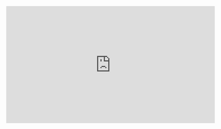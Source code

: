 <iframe width="560" height="315" src="https://www.youtube.com/embed/videoseries?list=PLSvCAHoiHC_rqKbcu1ummWVpLTDBNZHH7" title="YouTube video player" frameborder="0" allow="accelerometer; autoplay; clipboard-write; encrypted-media; gyroscope; picture-in-picture" allowfullscreen></iframe>
